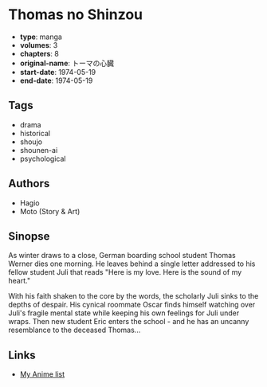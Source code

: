 # Thomas no Shinzou

-   **type**: manga
-   **volumes**: 3
-   **chapters**: 8
-   **original-name**: トーマの心臓
-   **start-date**: 1974-05-19
-   **end-date**: 1974-05-19

## Tags

-   drama
-   historical
-   shoujo
-   shounen-ai
-   psychological

## Authors

-   Hagio
-   Moto (Story & Art)

## Sinopse

As winter draws to a close, German boarding school student Thomas Werner dies one morning. He leaves behind a single letter addressed to his fellow student Juli that reads "Here is my love. Here is the sound of my heart."

With his faith shaken to the core by the words, the scholarly Juli sinks to the depths of despair. His cynical roommate Oscar finds himself watching over Juli's fragile mental state while keeping his own feelings for Juli under wraps. Then new student Eric enters the school - and he has an uncanny resemblance to the deceased Thomas...

## Links

-   [My Anime list](https://myanimelist.net/manga/9152/Thomas_no_Shinzou)
